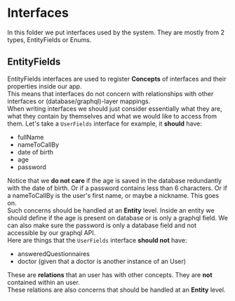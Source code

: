 # Interfaces

In this folder we put interfaces used by the system. They are mostly from 2 types, EntityFields or Enums.

## EntityFields

EntityFields interfaces are used to register **Concepts** of interfaces and their properties inside our app.  
This means that interfaces do not concern with relationships with other interfaces or (database/graphql)-layer mappings.  
When writing interfaces we should just consider essentially what they are, what they contain by themselves and what we would like to access from them.
Let's take a `UserFields` interface for example, it **should** have:

-   fullName
-   nameToCallBy
-   date of birth
-   age
-   password

Notice that we **do not care** if the age is saved in the database redundantly with the date of birth. Or if a password contains less than 6
characters. Or if a nameToCallBy is the user's first name, or maybe a nickname. This goes on.  
Such concerns should be handled at an **Entity** level. Inside an entity we should define if the age is present on database or is only a graphql
field. We can also make sure the password is only a database field and not accessible by our graphql API.  
Here are things that the `UserFields` interface **should not** have:

-   answeredQuestionnaires
-   doctor (given that a doctor is another instance of an User)

These are **relations** that an user has with other concepts. They are **not** contained within an user.  
These relations are also concerns that should be handled at an **Entity** level.
